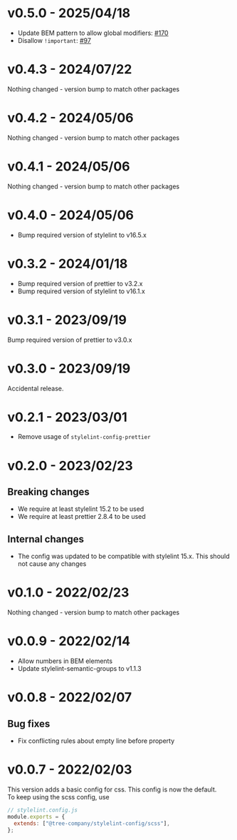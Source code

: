 # v0.5.0 - 2025/04/18
* Update BEM pattern to allow global modifiers: [#170](https://github.com/tree-company/linting-config/pull/170)
* Disallow `!important`: [#97](https://github.com/tree-company/linting-config/pull/97)

# v0.4.3 - 2024/07/22
Nothing changed - version bump to match other packages

# v0.4.2 - 2024/05/06
Nothing changed - version bump to match other packages

# v0.4.1 - 2024/05/06
Nothing changed - version bump to match other packages

# v0.4.0 - 2024/05/06
* Bump required version of stylelint to v16.5.x

# v0.3.2 - 2024/01/18
* Bump required version of prettier to v3.2.x
* Bump required version of stylelint to v16.1.x

# v0.3.1 - 2023/09/19
Bump required version of prettier to v3.0.x

# v0.3.0 - 2023/09/19
Accidental release.

# v0.2.1 - 2023/03/01
* Remove usage of `stylelint-config-prettier`

# v0.2.0 - 2023/02/23
## Breaking changes
* We require at least stylelint 15.2 to be used
* We require at least prettier 2.8.4 to be used

## Internal changes
* The config was updated to be compatible with stylelint 15.x. This should not cause any changes

# v0.1.0 - 2022/02/23
Nothing changed - version bump to match other packages
# v0.0.9 - 2022/02/14
* Allow numbers in BEM elements
* Update stylelint-semantic-groups to v1.1.3

# v0.0.8 - 2022/02/07
## Bug fixes
* Fix conflicting rules about empty line before property

# v0.0.7 - 2022/02/03
This version adds a basic config for css. This config is now the default.  
To keep using the scss config, use 
```js
// stylelint.config.js
module.exports = {
  extends: ["@tree-company/stylelint-config/scss"],
};
```

